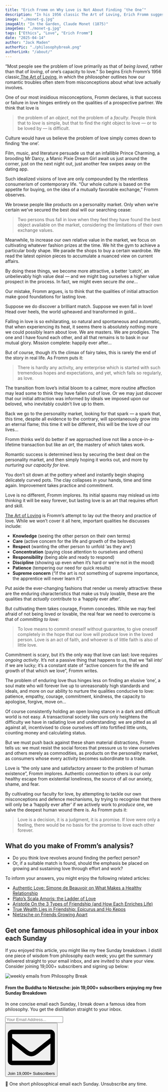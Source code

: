 ```yaml
---
title: "Erich Fromm on Why Love is Not About Finding ‘the One’"
description: "In his 1956 classic The Art of Loving, Erich Fromm suggests we should place less emphasis on finding an impossibly perfect partner, and more on honing our capacity for love and commitment…"
image: "./monet-g.jpg"
imageAlt: "In the Garden, Claude Monet (1875)"
imageSeo: "./monet-g.jpg"
tags: ["Ethics", "Love", "Erich Fromm"]
date: "2025-04-14"
author: "Jack Maden"
authorPic: "./philosophybreak.png"
authorLink: "/about/"
---
```


<span class="big-letter">“M</span>ost people see the problem of love primarily as that of _being loved_, rather than that of _loving_, of one’s capacity to love.” So begins Erich Fromm’s 1956 classic, <a target="_blank" rel="noopener noreferrer sponsored" href="https://amzn.to/4j8z2T6">​The Art of Loving​</a>, in which the philosopher outlines how our romantic troubles often stem from misconceptions about what love actually involves.

One of our most insidious misconceptions, Fromm declares, is that success or failure in love hinges entirely on the qualities of a prospective partner. We think that love is

>the problem of an _object_, not the problem of a _faculty_. People think that to _love_ is simple, but that to find the right object to love — or to be loved by — is difficult.

Culture would have us believe the problem of love simply comes down to finding ‘the one’.

Film, music, and literature persuade us that an infallible Prince Charming, a brooding Mr Darcy, a Manic Pixie Dream Girl await us just around the corner, just on the next night out, just another few swipes away on the dating app.

Such idealized visions of love are only compounded by the relentless consumerism of contemporary life. “Our whole culture is based on the appetite for buying, on the idea of a mutually favorable exchange,” Fromm observes.

We browse people like products on a personality market. Only when we’re certain we’ve secured the best deal will our searching cease:

>Two persons thus fall in love when they feel they have found the best object available on the market, considering the limitations of their own exchange values.

Meanwhile, to increase our own relative value in the market, we focus on cultivating whatever fashion prizes at the time. We hit the gym to achieve a particular body shape. We parade the shops to buy a certain wardrobe. We read the latest opinion pieces to accumulate a nuanced view on current affairs.

By doing these things, we become more attractive, a better ‘catch’, an unbelievably high value deal — and we might bag ourselves a higher value prospect in the process. In fact, we might even secure _the one_…

Our mistake, Fromm argues, is to think that the qualities of initial attraction make good foundations for lasting love.

Suppose we do discover a brilliant match. Suppose we even fall in love! Head over heels, the world upheaved and transformed in gold…

Falling in love is so exhilarating, so natural and spontaneous and automatic, that when experiencing its heat, it seems there is absolutely nothing more we could possibly learn about love. We are masters. We are prodigies. The one and I have found each other, and all that remains is to bask in our mutual glory. Mission complete: happily ever after…

But of course, though it’s the climax of fairy tales, this is rarely the end of the story in real life. As Fromm puts it:

>There is hardly any activity, any enterprise which is started with such tremendous hopes and expectations, and yet, which fails so regularly, as love.

The transition from love’s initial bloom to a calmer, more routine affection may lead some to think they have fallen _out_ of love. Or we may just discover that our initial attraction was informed by ideals we imposed upon our beloved, who inevitably couldn’t live up to them.

Back we go to the personality market, looking for that spark — a spark that, this time, despite all evidence to the contrary, will spontaneously grow into an eternal flame; this time it will be different, _this_ will be the love of our lives…

Fromm thinks we’d do better if we approached love not like a once-in-a-lifetime transaction but like an _art_, the mastery of which takes work.

Romantic success is determined less by securing the best deal on the personality market, and then simply hoping it works out, and more by _nurturing our capacity for love._

You don’t sit down at the pottery wheel and instantly begin shaping delicately curved pots. The clay collapses in your hands, time and time again. Improvement takes practice and commitment.

Love is no different, Fromm implores. Its initial spasms may mislead us into thinking it will be easy forever, but lasting love is an art that requires effort and skill.

<a target="_blank" rel="noopener noreferrer sponsored" href="https://amzn.to/4j8z2T6">​The Art of Loving​</a>​ is Fromm’s attempt to lay out the theory and practice of love. While we won’t cover it all here, important qualities he discusses include:

- **Knowledge** (seeing the other person on their own terms)
- **Care** (active concern for the life and growth of the beloved)
- **Respect** (wanting the other person to unfold ‘as they are’)
- **Concentration** (paying close attention to ourselves and others)
- **Responsibility** (being able and ready to respond)
- **Discipline** (showing up even when it’s hard or we’re not in the mood)
- **Patience** (tempering our need for quick results)
- **Supreme concern** (“if the art is not something of supreme importance, the apprentice will never learn it”)

Put aside the ever-changing fashions that render us merely attractive: these are the enduring characteristics that make us truly lovable, these are the qualities that _actually_ contribute to a ‘happily ever after’.

But cultivating them takes courage, Fromm concedes. While we may feel afraid of not being loved or lovable, the real fear we need to overcome is that of _committing to love:_

>To love means to commit oneself without guarantee, to give oneself completely in the hope that our love will produce love in the loved person. Love is an act of faith, and whoever is of little faith is also of little love.

Commitment is scary, but it’s the only way that love can last: love requires _ongoing activity_. It’s not a passive thing that happens to us, that we ‘fall into’ if we are lucky; it’s a constant state of “active concern for the life and growth of that which we love”, Fromm writes.

The problem of enduring love thus hinges less on finding an elusive ‘one’, a soul mate who will forever live up to unreasonably high standards and ideals, and more on our ability to nurture the qualities conducive to love: patience, empathy, courage, commitment, kindness, the capacity to apologise, forgive, move on...

Of course consistently holding an open loving stance in a dark and difficult world is not easy. A transactional society like ours only heightens the difficulty we have in radiating love and understanding: we are pitted as all against all, incentivised to close ourselves off into fortified little units, counting money and calculating status.

But we must push back against these sham material distractions, Fromm tells us: we must resist the social forces that pressure us to view ourselves and others merely as commodities, as products on the personality market, as consumers whose every activity becomes subordinate to a trade.

Love is “the only sane and satisfactory answer to the problem of human existence”, Fromm implores. Authentic connection to others is our only healthy escape from existential loneliness, the source of all our anxiety, shame, and fear.

By cultivating our faculty for love, by attempting to tackle our own misconceptions and defence mechanisms, by trying to recognise that there will only be a ‘happily ever after’ if we actively work to _produce_ one, we salve the deepest human wound there is. As Fromm puts it:

>Love is a decision, it is a judgment, it is a promise. If love were only a feeling, there would be no basis for the promise to love each other forever.

## What do you make of Fromm’s analysis?

- Do you think love revolves around finding the perfect person?
- Or, if a suitable match is found, should the emphasis be placed on growing and sustaining love through effort and work?

To inform your answers, you might enjoy the following related articles:

- [Authentic Love: Simone de Beauvoir on What Makes a Healthy Relationship](/articles/authentic-love-simone-de-beauvoir-on-what-makes-a-healthy-relationship/)
- [Plato’s Scala Amoris: the Ladder of Love](/articles/plato-scala-amoris-the-ladder-of-love/)
- [Aristotle On the 3 Types of Friendship (and How Each Enriches Life)](/articles/aristotle-on-the-3-types-of-friendship-and-how-they-enrich-life/)
- [True Wealth Lies in Friendship: Epicurus and Ho Kepos](/articles/true-wealth-lies-in-friendship-epicurus-and-ho-kepos/)
- [Nietzsche on Friends Growing Apart](/articles/nietzsche-on-friends-growing-apart/)

## Get one famous philosophical idea in your inbox each Sunday

<span class="big-letter">I</span>f you enjoyed this article, you might like my free Sunday breakdown. I distill one piece of wisdom from philosophy each week; you get the summary delivered straight to your email inbox, and are invited to share your view. Consider joining 19,000+ subscribers and signing up below:

<!--big subscribe-->
<div class="course-promo darkradial-background subscribe text-center">
    <img src="/static/6313d50bc32799a6c869239128784c7b/e7f7a/weekly-break.webp" alt="weekly emails from Philosophy Break">
    <h4>From the Buddha to Nietzsche: join 19,000+ subscribers enjoying my free Sunday Breakdown</h4>
    <p class="small-grey-font no-mar-bottom">In one concise email each Sunday, I break down a famous idea from philosophy. You get the distillation straight to your inbox.</p>
    <div class="small-pad-top">
        <form action="https://app.convertkit.com/forms/5812400/subscriptions" method="post" data-sv-form="5812400" data-uid="be0e52d3c0" data-format="inline" data-version="6" data-options="{&quot;settings&quot;:{&quot;after_subscribe&quot;:{&quot;action&quot;:&quot;message&quot;,&quot;success_message&quot;:&quot;Thank you, philosopher! Your welcome email will land in your inbox shortly.&quot;,&quot;redirect_url&quot;:&quot;/thank-you/&quot;},&quot;analytics&quot;:{&quot;google&quot;:null,&quot;fathom&quot;:null,&quot;facebook&quot;:null,&quot;segment&quot;:null,&quot;pinterest&quot;:null,&quot;sparkloop&quot;:null,&quot;googletagmanager&quot;:null},&quot;modal&quot;:{&quot;trigger&quot;:&quot;timer&quot;,&quot;scroll_percentage&quot;:null,&quot;timer&quot;:5,&quot;devices&quot;:&quot;all&quot;,&quot;show_once_every&quot;:15},&quot;powered_by&quot;:{&quot;show&quot;:false,&quot;url&quot;:&quot;https://convertkit.com/features/forms?utm_campaign=poweredby&amp;utm_content=form&amp;utm_medium=referral&amp;utm_source=dynamic&quot;},&quot;recaptcha&quot;:{&quot;enabled&quot;:false},&quot;return_visitor&quot;:{&quot;action&quot;:&quot;show&quot;,&quot;custom_content&quot;:&quot;&quot;},&quot;slide_in&quot;:{&quot;display_in&quot;:&quot;bottom_right&quot;,&quot;trigger&quot;:&quot;timer&quot;,&quot;scroll_percentage&quot;:null,&quot;timer&quot;:5,&quot;devices&quot;:&quot;all&quot;,&quot;show_once_every&quot;:15},&quot;sticky_bar&quot;:{&quot;display_in&quot;:&quot;top&quot;,&quot;trigger&quot;:&quot;timer&quot;,&quot;scroll_percentage&quot;:null,&quot;timer&quot;:5,&quot;devices&quot;:&quot;all&quot;,&quot;show_once_every&quot;:15}},&quot;version&quot;:&quot;6&quot;}" min-width="400 500 600 700 800">
        <div data-style="clean"><ul data-element="errors" data-group="alert"></ul><div data-element="fields" data-stacked="false">
            <div>
                <input name="email_address" aria-label="Your Email Address..." placeholder="Your Email Address..." required type="email" />
            </div>
            <button class="button primary" type="submit" data-element="submit"><div><div></div><div></div><div></div></div><span><svg xmlns="http://www.w3.org/2000/svg" viewBox="0 0 512 512"><path d="M464 64H48C21.49 64 0 85.49 0 112v288c0 26.51 21.49 48 48 48h416c26.51 0 48-21.49 48-48V112c0-26.51-21.49-48-48-48zm0 48v40.805c-22.422 18.259-58.168 46.651-134.587 106.49-16.841 13.247-50.201 45.072-73.413 44.701-23.208.375-56.579-31.459-73.413-44.701C106.18 199.465 70.425 171.067 48 152.805V112h416zM48 400V214.398c22.914 18.251 55.409 43.862 104.938 82.646 21.857 17.205 60.134 55.186 103.062 54.955 42.717.231 80.509-37.199 103.053-54.947 49.528-38.783 82.032-64.401 104.947-82.653V400H48z"/></svg>Join 19,000+ Subscribers</span></button>
            </div>
            </div>
        </form>
        <p class="tiny-mar-top no-mar-bottom review-font">💭 One short philosophical email each Sunday. Unsubscribe any time.</p>
    </div>
</div>
</div>